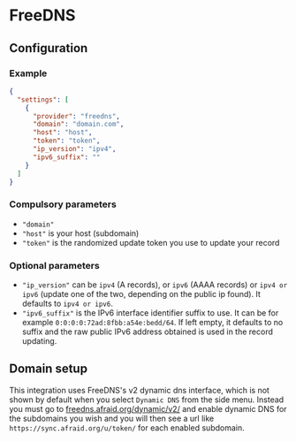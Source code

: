 # FreeDNS

## Configuration

### Example

```json
{
  "settings": [
    {
      "provider": "freedns",
      "domain": "domain.com",
      "host": "host",
      "token": "token",
      "ip_version": "ipv4",
      "ipv6_suffix": ""
    }
  ]
}
```

### Compulsory parameters

- `"domain"`
- `"host"` is your host (subdomain)
- `"token"` is the randomized update token you use to update your record

### Optional parameters

- `"ip_version"` can be `ipv4` (A records), or `ipv6` (AAAA records) or `ipv4 or ipv6` (update one of the two, depending on the public ip found). It defaults to `ipv4 or ipv6`.
- `"ipv6_suffix"` is the IPv6 interface identifier suffix to use. It can be for example `0:0:0:0:72ad:8fbb:a54e:bedd/64`. If left empty, it defaults to no suffix and the raw public IPv6 address obtained is used in the record updating.

## Domain setup

This integration uses FreeDNS's v2 dynamic dns interface, which is not shown by default when you select `Dynamic DNS` from the side menu.
Instead you must go to [freedns.afraid.org/dynamic/v2/](https://freedns.afraid.org/dynamic/v2/) and enable dynamic DNS for the subdomains you wish and you will then see a url like `https://sync.afraid.org/u/token/` for each enabled subdomain.
